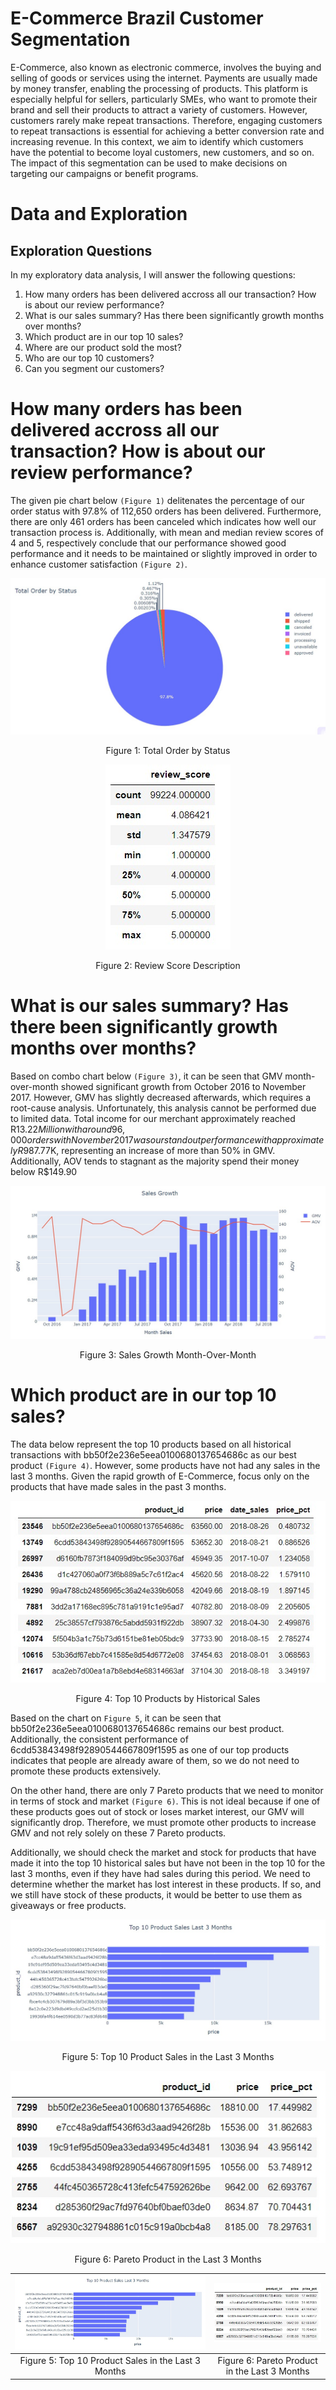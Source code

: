 # E-Commerce Brazil Customer Segmentation

E-Commerce, also known as electronic commerce, involves the buying and selling of goods or services using the internet. Payments are usually made by money transfer, enabling the processing of products. This platform is especially helpful for sellers, particularly SMEs, who want to promote their brand and sell their products to attract a variety of customers. However, customers rarely make repeat transactions. Therefore, engaging customers to repeat transactions is essential for achieving a better conversion rate and increasing revenue. In this context, we aim to identify which customers have the potential to become loyal customers, new customers, and so on. The impact of this segmentation can be used to make decisions on targeting our campaigns or benefit programs.

# Data and Exploration

## Exploration Questions
In my exploratory data analysis, I will answer the following questions:
1. How many orders has been delivered accross all our transaction? How is about our review performance?
2. What is our sales summary? Has there been significantly growth months over months?
3. Which product are in our top 10 sales?
4. Where are our product sold the most?
5. Who are our top 10 customers?
6. Can you segment our customers?

# How many orders has been delivered accross all our transaction? How is about our review performance?

The given pie chart below `(Figure 1)` delitenates the percentage of our order status with 97.8% of 112,650 orders has been delivered. Furthermore, there are only 461 orders has been canceled which indicates how well our transaction process is. Additionally, with mean and median review scores of 4 and 5, respectively conclude that our performance showed good performance and it needs to be maintained or slightly improved in order to enhance customer satisfaction `(Figure 2)`.

<div align="center">
  <img src="https://github.com/jafarsidiq98/E-Commerce-Brazil-Customer-Segmentation/blob/3fc50b2129d73ffff36aaa492254a970fe77705e/Picture/Total%20Order%20by%20Status.jpg" alt="Total Order by Status">
  <p>Figure 1: Total Order by Status</p>
</div>

<div align="center">
  <img src="https://github.com/jafarsidiq98/E-Commerce-Brazil-Customer-Segmentation/blob/ec772c2c1fa205fcf73a97e1a1f2df980c8211a1/Picture/Description%20Review%20Score.jpg" alt="Review Score Description">
  <p>Figure 2: Review Score Description</p>
</div>

# What is our sales summary? Has there been significantly growth months over months?

Based on combo chart below `(Figure 3)`, it can be seen that GMV month-over-month showed significant growth from October 2016 to November 2017. However, GMV has slightly decreased afterwards, which requires a root-cause analysis. Unfortunately, this analysis cannot be performed due to limited data. Total income for our merchant approximately reached R$13.22 Million with around 96,000 orders with November 2017 was our standout performance with approximately R$987.77K, representing an increase of more than 50% in GMV. Additionally, AOV tends to stagnant as the majority spend their money below R$149.90

<div align="center">
  <img src="https://github.com/jafarsidiq98/E-Commerce-Brazil-Customer-Segmentation/blob/d0c9be44efdaed95a6bbeb18db78b50a3aa82c9d/Picture/Sales%20Growth%20Month%20over%20Month.jpg" alt="Sales Growth Month-Over-Month">
  <p>Figure 3: Sales Growth Month-Over-Month</p>
</div>

# Which product are in our top 10 sales?

The data below represent the top 10 products based on all historical transactions with bb50f2e236e5eea0100680137654686c as our best product `(Figure 4)`. However, some products have not had any sales in the last 3 months. Given the rapid growth of E-Commerce, focus only on the products that have made sales in the past 3 months.

<div align="center">
  <img src="https://github.com/jafarsidiq98/E-Commerce-Brazil-Customer-Segmentation/blob/a2d078e66c020d66f3e74a5a0d7e4a67133e0f75/Picture/Top%2010%20Product%20Pareto%20All%20Transaction.jpg" alt="Top 10 Products by Historical Sales">
  <p>Figure 4: Top 10 Products by Historical Sales</p>
</div>

Based on the chart on `Figure 5`, it can be seen that bb50f2e236e5eea0100680137654686c remains our best product. Additionally, the consistent performance of 6cdd53843498f92890544667809f1595 as one of our top products indicates that people are already aware of them, so we do not need to promote these products extensively.

On the other hand, there are only 7 Pareto products that we need to monitor in terms of stock and market `(Figure 6)`. This is not ideal because if one of these products goes out of stock or loses market interest, our GMV will significantly drop. Therefore, we must promote other products to increase GMV and not rely solely on these 7 Pareto products.

Additionally, we should check the market and stock for products that have made it into the top 10 historical sales but have not been in the top 10 for the last 3 months, even if they have had sales during this period. We need to determine whether the market has lost interest in these products. If so, and we still have stock of these products, it would be better to use them as giveaways or free products.

<div align="center">
  <img src="https://github.com/jafarsidiq98/E-Commerce-Brazil-Customer-Segmentation/blob/021791c7f887dabd782254e98157a1f625130b4a/Picture/Top%2010%20Product%20Sales%20Last%203%20Months.jpg" alt="Top 10 Product Sales in the Last 3 Months">
  <p>Figure 5: Top 10 Product Sales in the Last 3 Months</p>
  <img src="https://github.com/jafarsidiq98/E-Commerce-Brazil-Customer-Segmentation/blob/021791c7f887dabd782254e98157a1f625130b4a/Picture/Top%2010%20Product%20Pareto%20Last%203%20Months.jpg" alt="Pareto Product in the Last 3 Months">
  <p>Figure 6: Pareto Product in the Last 3 Months</p>
</div>

|![](https://github.com/jafarsidiq98/E-Commerce-Brazil-Customer-Segmentation/blob/021791c7f887dabd782254e98157a1f625130b4a/Picture/Top%2010%20Product%20Sales%20Last%203%20Months.jpg)|![](https://github.com/jafarsidiq98/E-Commerce-Brazil-Customer-Segmentation/blob/021791c7f887dabd782254e98157a1f625130b4a/Picture/Top%2010%20Product%20Pareto%20Last%203%20Months.jpg)|
|:-:|:-:|
|Figure 5: Top 10 Product Sales in the Last 3 Months|Figure 6: Pareto Product in the Last 3 Months|


